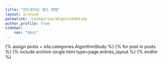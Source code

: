```yaml
---
title: "안드로이드 빌드 방법"
layout: archive
permalink: /categories/AlgorithmStudy
author_profile: true
sidebar:
    nav: "docs"
---
```


{% assign posts = site.categories.AlgorithmStudy %}
{% for post in posts %} {% include archive-single.html type=page.entries_layout %} {% endfor %}
